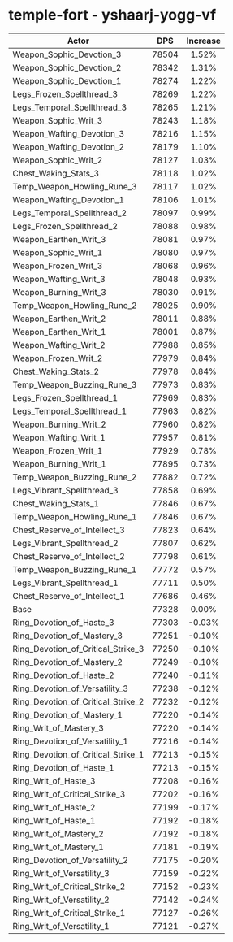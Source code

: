 # temple-fort - yshaarj-yogg-vf
| Actor | DPS | Increase |
|---|:---:|:---:|
|Weapon_Sophic_Devotion_3|78504|1.52%|
|Weapon_Sophic_Devotion_2|78342|1.31%|
|Weapon_Sophic_Devotion_1|78274|1.22%|
|Legs_Frozen_Spellthread_3|78269|1.22%|
|Legs_Temporal_Spellthread_3|78265|1.21%|
|Weapon_Sophic_Writ_3|78243|1.18%|
|Weapon_Wafting_Devotion_3|78216|1.15%|
|Weapon_Wafting_Devotion_2|78179|1.10%|
|Weapon_Sophic_Writ_2|78127|1.03%|
|Chest_Waking_Stats_3|78118|1.02%|
|Temp_Weapon_Howling_Rune_3|78117|1.02%|
|Weapon_Wafting_Devotion_1|78106|1.01%|
|Legs_Temporal_Spellthread_2|78097|0.99%|
|Legs_Frozen_Spellthread_2|78088|0.98%|
|Weapon_Earthen_Writ_3|78081|0.97%|
|Weapon_Sophic_Writ_1|78080|0.97%|
|Weapon_Frozen_Writ_3|78068|0.96%|
|Weapon_Wafting_Writ_3|78048|0.93%|
|Weapon_Burning_Writ_3|78030|0.91%|
|Temp_Weapon_Howling_Rune_2|78025|0.90%|
|Weapon_Earthen_Writ_2|78011|0.88%|
|Weapon_Earthen_Writ_1|78001|0.87%|
|Weapon_Wafting_Writ_2|77988|0.85%|
|Weapon_Frozen_Writ_2|77979|0.84%|
|Chest_Waking_Stats_2|77978|0.84%|
|Temp_Weapon_Buzzing_Rune_3|77973|0.83%|
|Legs_Frozen_Spellthread_1|77969|0.83%|
|Legs_Temporal_Spellthread_1|77963|0.82%|
|Weapon_Burning_Writ_2|77960|0.82%|
|Weapon_Wafting_Writ_1|77957|0.81%|
|Weapon_Frozen_Writ_1|77929|0.78%|
|Weapon_Burning_Writ_1|77895|0.73%|
|Temp_Weapon_Buzzing_Rune_2|77882|0.72%|
|Legs_Vibrant_Spellthread_3|77858|0.69%|
|Chest_Waking_Stats_1|77846|0.67%|
|Temp_Weapon_Howling_Rune_1|77846|0.67%|
|Chest_Reserve_of_Intellect_3|77823|0.64%|
|Legs_Vibrant_Spellthread_2|77807|0.62%|
|Chest_Reserve_of_Intellect_2|77798|0.61%|
|Temp_Weapon_Buzzing_Rune_1|77772|0.57%|
|Legs_Vibrant_Spellthread_1|77711|0.50%|
|Chest_Reserve_of_Intellect_1|77686|0.46%|
|Base|77328|0.00%|
|Ring_Devotion_of_Haste_3|77303|-0.03%|
|Ring_Devotion_of_Mastery_3|77251|-0.10%|
|Ring_Devotion_of_Critical_Strike_3|77250|-0.10%|
|Ring_Devotion_of_Mastery_2|77249|-0.10%|
|Ring_Devotion_of_Haste_2|77240|-0.11%|
|Ring_Devotion_of_Versatility_3|77238|-0.12%|
|Ring_Devotion_of_Critical_Strike_2|77232|-0.12%|
|Ring_Devotion_of_Mastery_1|77220|-0.14%|
|Ring_Writ_of_Mastery_3|77220|-0.14%|
|Ring_Devotion_of_Versatility_1|77216|-0.14%|
|Ring_Devotion_of_Critical_Strike_1|77213|-0.15%|
|Ring_Devotion_of_Haste_1|77213|-0.15%|
|Ring_Writ_of_Haste_3|77208|-0.16%|
|Ring_Writ_of_Critical_Strike_3|77202|-0.16%|
|Ring_Writ_of_Haste_2|77199|-0.17%|
|Ring_Writ_of_Haste_1|77192|-0.18%|
|Ring_Writ_of_Mastery_2|77192|-0.18%|
|Ring_Writ_of_Mastery_1|77181|-0.19%|
|Ring_Devotion_of_Versatility_2|77175|-0.20%|
|Ring_Writ_of_Versatility_3|77159|-0.22%|
|Ring_Writ_of_Critical_Strike_2|77152|-0.23%|
|Ring_Writ_of_Versatility_2|77142|-0.24%|
|Ring_Writ_of_Critical_Strike_1|77127|-0.26%|
|Ring_Writ_of_Versatility_1|77121|-0.27%|
